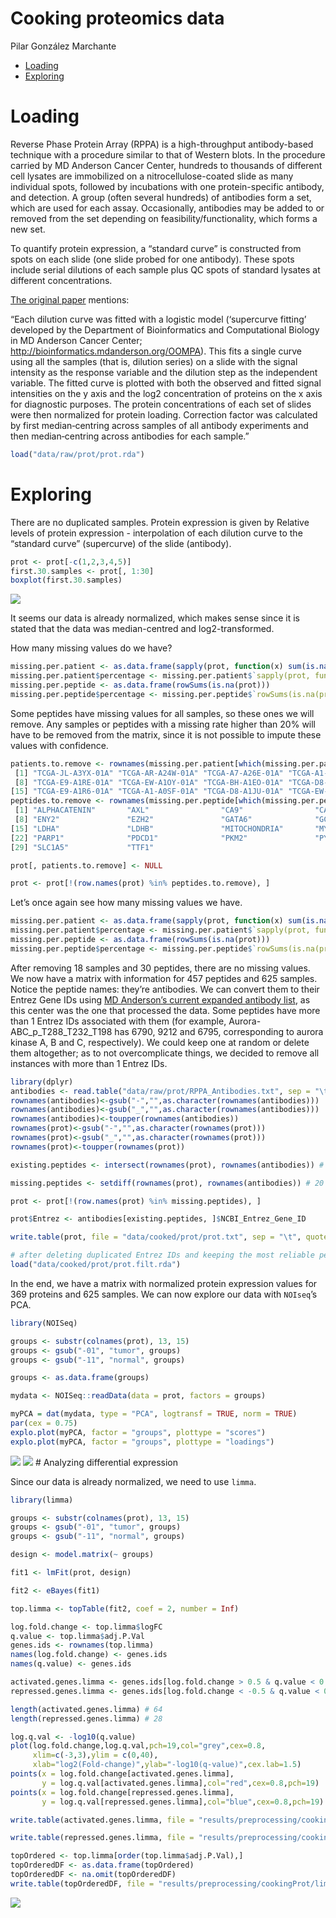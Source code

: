 Cooking proteomics data
================
Pilar González Marchante

-   <a href="#loading" id="toc-loading">Loading</a>
-   <a href="#exploring" id="toc-exploring">Exploring</a>

# Loading

Reverse Phase Protein Array (RPPA) is a high-throughput antibody-based
technique with a procedure similar to that of Western blots. In the
procedure carried by MD Anderson Cancer Center, hundreds to thousands of
different cell lysates are immobilized on a nitrocellulose-coated slide
as many individual spots, followed by incubations with one
protein-specific antibody, and detection. A group (often several
hundreds) of antibodies form a set, which are used for each assay.
Occasionally, antibodies may be added to or removed from the set
depending on feasibility/functionality, which forms a new set.

To quantify protein expression, a “standard curve” is constructed from
spots on each slide (one slide probed for one antibody). These spots
include serial dilutions of each sample plus QC spots of standard
lysates at different concentrations.

[The original paper](https://www.nature.com/articles/s41586-019-1186-3)
mentions:

“Each dilution curve was fitted with a logistic model (‘supercurve
fitting’ developed by the Department of Bioinformatics and Computational
Biology in MD Anderson Cancer Center;
<http://bioinformatics.mdanderson.org/OOMPA>). This fits a single curve
using all the samples (that is, dilution series) on a slide with the
signal intensity as the response variable and the dilution step as the
independent variable. The fitted curve is plotted with both the observed
and fitted signal intensities on the y axis and the log2 concentration
of proteins on the x axis for diagnostic purposes. The protein
concentrations of each set of slides were then normalized for protein
loading. Correction factor was calculated by first median‐centring
across samples of all antibody experiments and then median‐centring
across antibodies for each sample.”

``` r
load("data/raw/prot/prot.rda")
```

# Exploring

There are no duplicated samples. Protein expression is given by Relative
levels of protein expression - interpolation of each dilution curve to
the “standard curve” (supercurve) of the slide (antibody).

``` r
prot <- prot[-c(1,2,3,4,5)]
first.30.samples <- prot[, 1:30]
boxplot(first.30.samples)
```

![](images/cookingProt/boxplot.png)

It seems our data is already normalized, which makes sense since it is
stated that the data was median-centred and log2-transformed.

How many missing values do we have?

``` r
missing.per.patient <- as.data.frame(sapply(prot, function(x) sum(is.na(x))))
missing.per.patient$percentage <- missing.per.patient$`sapply(prot, function(x) sum(is.na(x)))`*100/487
missing.per.peptide <- as.data.frame(rowSums(is.na(prot)))
missing.per.peptide$percentage <- missing.per.peptide$`rowSums(is.na(prot))`*100/643
```

Some peptides have missing values for all samples, so these ones we will
remove. Any samples or peptides with a missing rate higher than 20% will
have to be removed from the matrix, since it is not possible to impute
these values with confidence.

``` r
patients.to.remove <- rownames(missing.per.patient[which(missing.per.patient$percentage >= 20), ]) # 18
 [1] "TCGA-JL-A3YX-01A" "TCGA-AR-A24W-01A" "TCGA-A7-A26E-01A" "TCGA-A1-A0SQ-01A" "TCGA-BH-A1FL-01A" "TCGA-AR-A255-01A" "TCGA-AC-A23E-01A"
 [8] "TCGA-E9-A1RE-01A" "TCGA-EW-A1OY-01A" "TCGA-BH-A1EO-01A" "TCGA-D8-A1JJ-01A" "TCGA-D8-A1JN-01A" "TCGA-A2-A1FV-01A" "TCGA-BH-A1FR-01A"
[15] "TCGA-E9-A1R6-01A" "TCGA-A1-A0SF-01A" "TCGA-D8-A1JU-01A" "TCGA-EW-A1PD-01A"
peptides.to.remove <- rownames(missing.per.peptide[which(missing.per.peptide$percentage >= 20), ]) # 30
 [1] "ALPHACATENIN"       "AXL"                "CA9"                "CASPASE9"           "COMPLEXIISUBUNIT30" "CTLA4"              "E2F1"              
 [8] "ENY2"               "EZH2"               "GATA6"              "GCN5L2"             "GYS"                "GYS_pS641"          "HIF1ALPHA"         
[15] "LDHA"               "LDHB"               "MITOCHONDRIA"       "MYOSINIIA"          "NAPSINA"            "NRF2"               "P63"               
[22] "PARP1"              "PDCD1"              "PKM2"               "PYGB"               "PYGL"               "PYGM"               "RET_pY905"         
[29] "SLC1A5"             "TTF1"
```

``` r
prot[, patients.to.remove] <- NULL

prot <- prot[!(row.names(prot) %in% peptides.to.remove), ]
```

Let’s once again see how many missing values we have.

``` r
missing.per.patient <- as.data.frame(sapply(prot, function(x) sum(is.na(x))))
missing.per.patient$percentage <- missing.per.patient$`sapply(prot, function(x) sum(is.na(x)))`*100/457
missing.per.peptide <- as.data.frame(rowSums(is.na(prot)))
missing.per.peptide$percentage <- missing.per.peptide$`rowSums(is.na(prot))`*100/625
```

After removing 18 samples and 30 peptides, there are no missing values.
We now have a matrix with information for 457 peptides and 625 samples.
Notice the peptide names: they’re antibodies. We can convert them to
their Entrez Gene IDs using [MD Anderson’s current expanded antibody
list](https://www.mdanderson.org/research/research-resources/core-facilities/functional-proteomics-rppa-core/antibody-information-and-protocols.html),
as this center was the one that processed the data. Some peptides have
more than 1 Entrez IDs associated with them (for example,
Aurora-ABC_p\_T288_T232_T198 has 6790, 9212 and 6795, corresponding to
aurora kinase A, B and C, respectively). We could keep one at random or
delete them altogether; as to not overcomplicate things, we decided to
remove all instances with more than 1 Entrez IDs.

``` r
library(dplyr)
antibodies <- read.table("data/raw/prot/RPPA_Antibodies.txt", sep = "\t", header = TRUE, row.names = 1)
rownames(antibodies)<-gsub("-","",as.character(rownames(antibodies)))
rownames(antibodies)<-gsub("_","",as.character(rownames(antibodies)))
rownames(antibodies)<-toupper(rownames(antibodies))
rownames(prot)<-gsub("-","",as.character(rownames(prot)))
rownames(prot)<-gsub("_","",as.character(rownames(prot)))
rownames(prot)<-toupper(rownames(prot))

existing.peptides <- intersect(rownames(prot), rownames(antibodies)) # 437

missing.peptides <- setdiff(rownames(prot), rownames(antibodies)) # 20

prot <- prot[!(row.names(prot) %in% missing.peptides), ]

prot$Entrez <- antibodies[existing.peptides, ]$NCBI_Entrez_Gene_ID

write.table(prot, file = "data/cooked/prot/prot.txt", sep = "\t", quote = FALSE)

# after deleting duplicated Entrez IDs and keeping the most reliable peptide for it
load("data/cooked/prot/prot.filt.rda")
```

In the end, we have a matrix with normalized protein expression values
for 369 proteins and 625 samples. We can now explore our data with
`NOIseq`’s PCA.

``` r
library(NOISeq)

groups <- substr(colnames(prot), 13, 15)
groups <- gsub("-01", "tumor", groups)
groups <- gsub("-11", "normal", groups)

groups <- as.data.frame(groups)

mydata <- NOISeq::readData(data = prot, factors = groups)

myPCA = dat(mydata, type = "PCA", logtransf = TRUE, norm = TRUE)
par(cex = 0.75)
explo.plot(myPCA, factor = "groups", plottype = "scores")
explo.plot(myPCA, factor = "groups", plottype = "loadings")
```

![](images/cookingProt/pca.scores.png)
![](images/cookingProt/pca.loadings.png) \# Analyzing differential
expression

Since our data is already normalized, we need to use `limma`.

``` r
library(limma)

groups <- substr(colnames(prot), 13, 15)
groups <- gsub("-01", "tumor", groups)
groups <- gsub("-11", "normal", groups)

design <- model.matrix(~ groups)

fit1 <- lmFit(prot, design)

fit2 <- eBayes(fit1)

top.limma <- topTable(fit2, coef = 2, number = Inf)

log.fold.change <- top.limma$logFC
q.value <- top.limma$adj.P.Val
genes.ids <- rownames(top.limma)
names(log.fold.change) <- genes.ids
names(q.value) <- genes.ids

activated.genes.limma <- genes.ids[log.fold.change > 0.5 & q.value < 0.05]
repressed.genes.limma <- genes.ids[log.fold.change < -0.5 & q.value < 0.05]

length(activated.genes.limma) # 64
length(repressed.genes.limma) # 28

log.q.val <- -log10(q.value)
plot(log.fold.change,log.q.val,pch=19,col="grey",cex=0.8,
     xlim=c(-3,3),ylim = c(0,40),
     xlab="log2(Fold-change)",ylab="-log10(q-value)",cex.lab=1.5)
points(x = log.fold.change[activated.genes.limma],
       y = log.q.val[activated.genes.limma],col="red",cex=0.8,pch=19)
points(x = log.fold.change[repressed.genes.limma],
       y = log.q.val[repressed.genes.limma],col="blue",cex=0.8,pch=19)

write.table(activated.genes.limma, file = "results/preprocessing/cookingProt/limma.up.txt", row.names = FALSE, col.names = FALSE, quote = FALSE)

write.table(repressed.genes.limma, file = "results/preprocessing/cookingProt/limma.down.txt", row.names = FALSE, col.names = FALSE, quote = FALSE)

topOrdered <- top.limma[order(top.limma$adj.P.Val),]
topOrderedDF <- as.data.frame(topOrdered)
topOrderedDF <- na.omit(topOrderedDF)
write.table(topOrderedDF, file = "results/preprocessing/cookingProt/limma.ordered.csv", row.names=TRUE, col.names=TRUE, sep="\t", quote=FALSE)
```

![](images/cookingProt/volcano.plot.limma.png)
